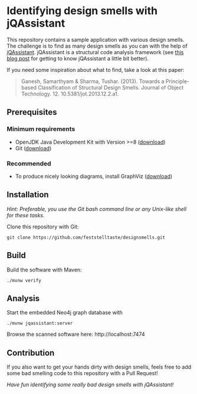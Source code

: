 # Identifying design smells with jQAssistant

This repository contains a sample application with various design smells.
The challenge is to find as many design smells as you can with the help of [jQAssistant](https://jqassistant.org/).
jQAssistant is a structural code analysis framework (see [this blog post](https://www.feststelltaste.de/top5-jqassistant/) for getting to know jQAssistant a little bit better).

If you need some inspiration about what to find, take a look at this paper:

> Ganesh, Samarthyam & Sharma, Tushar. (2013). Towards a Principle-based Classification of Structural Design Smells. Journal of Object Technology. 12. 10.5381/jot.2013.12.2.a1. 


## Prerequisites


### Minimum requirements

* OpenJDK Java Development Kit with Version >=8 ([download](https://openjdk.java.net/install/))
* Git ([download](https://git-scm.com/downloads))


### Recommended

* To produce nicely looking diagrams, install GraphViz ([download](https://www.graphviz.org/download/))


## Installation

_Hint: Preferable, you use the Git bash command line or any Unix-like shell for these tasks._

Clone this repository with Git:

```
git clone https://github.com/feststelltaste/designsmells.git
```


## Build

Build the software with Maven:

```
./mvnw verify
```


## Analysis

Start the embedded Neo4j graph database with

```
./mvnw jqassistant:server
```

Browse the scanned software here: http://localhost:7474


## Contribution

If you also want to get your hands dirty with design smells, feels free to add some bad smelling code to this repository with a Pull Request!

*Have fun identifying some really bad design smells with jQAssistant!*
